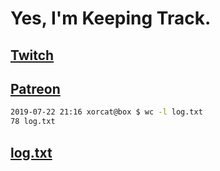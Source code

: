 # Yes, I'm Keeping Track.

## [Twitch](https://twitch.tv/ojreeves)
## [Patreon](https://patreon.com/ojreeves)

```bash
2019-07-22 21:16 xorcat@box $ wc -l log.txt
78 log.txt
```

## [log.txt](/log.txt)
